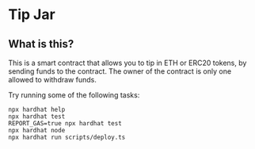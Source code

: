# Tip Jar

## What is this?

This is a smart contract that allows you to tip in ETH or ERC20 tokens, by sending funds to the contract.
The owner of the contract is only one allowed to withdraw funds.

Try running some of the following tasks:

```shell
npx hardhat help
npx hardhat test
REPORT_GAS=true npx hardhat test
npx hardhat node
npx hardhat run scripts/deploy.ts
```
